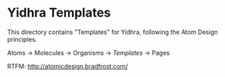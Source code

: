 # Yidhra Templates

This directory contains "Templates" for Yidhra, following the Atom Design principles.

Atoms -> Molecules -> Organisms -> *Templates* -> Pages

RTFM: http://atomicdesign.bradfrost.com/
